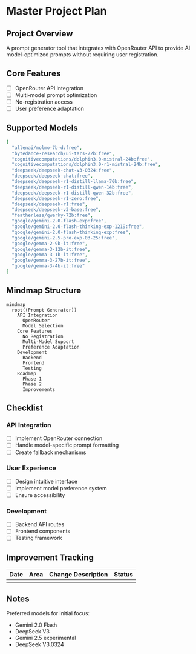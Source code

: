 # Master Project Plan

## Project Overview
A prompt generator tool that integrates with OpenRouter API to provide AI model-optimized prompts without requiring user registration.

## Core Features
- [ ] OpenRouter API integration
- [ ] Multi-model prompt optimization
- [ ] No-registration access
- [ ] User preference adaptation

## Supported Models
```json
[
  "allenai/molmo-7b-d:free",
  "bytedance-research/ui-tars-72b:free",
  "cognitivecomputations/dolphin3.0-mistral-24b:free",
  "cognitivecomputations/dolphin3.0-r1-mistral-24b:free",
  "deepseek/deepseek-chat-v3-0324:free",
  "deepseek/deepseek-chat:free",
  "deepseek/deepseek-r1-distill-llama-70b:free",
  "deepseek/deepseek-r1-distill-qwen-14b:free",
  "deepseek/deepseek-r1-distill-qwen-32b:free",
  "deepseek/deepseek-r1-zero:free",
  "deepseek/deepseek-r1:free",
  "deepseek/deepseek-v3-base:free",
  "featherless/qwerky-72b:free",
  "google/gemini-2.0-flash-exp:free",
  "google/gemini-2.0-flash-thinking-exp-1219:free",
  "google/gemini-2.0-flash-thinking-exp:free",
  "google/gemini-2.5-pro-exp-03-25:free",
  "google/gemma-2-9b-it:free",
  "google/gemma-3-12b-it:free",
  "google/gemma-3-1b-it:free",
  "google/gemma-3-27b-it:free",
  "google/gemma-3-4b-it:free"
]
```

## Mindmap Structure
```mermaid
mindmap
  root((Prompt Generator))
    API Integration
      OpenRouter
      Model Selection
    Core Features
      No Registration
      Multi-Model Support
      Preference Adaptation
    Development
      Backend
      Frontend
      Testing
    Roadmap
      Phase 1
      Phase 2
      Improvements
```

## Checklist
### API Integration
- [ ] Implement OpenRouter connection
- [ ] Handle model-specific prompt formatting
- [ ] Create fallback mechanisms

### User Experience
- [ ] Design intuitive interface
- [ ] Implement model preference system
- [ ] Ensure accessibility

### Development
- [ ] Backend API routes
- [ ] Frontend components
- [ ] Testing framework

## Improvement Tracking
| Date       | Area          | Change Description | Status |
|------------|---------------|--------------------|--------|
|            |               |                    |        |

## Notes
Preferred models for initial focus:
- Gemini 2.0 Flash
- DeepSeek V3
- Gemini 2.5 experimental
- DeepSeek V3.0324